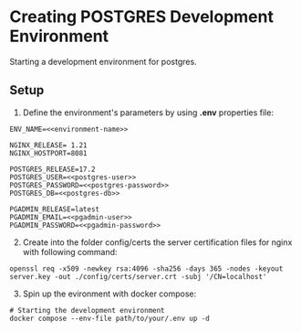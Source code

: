 # Creating POSTGRES Development Environment

Starting a development environment for postgres.

## Setup
1) Define the environment's parameters by using __.env__ properties file:
```
ENV_NAME=<<environment-name>>

NGINX_RELEASE= 1.21
NGINX_HOSTPORT=8081

POSTGRES_RELEASE=17.2
POSTGRES_USER=<<postgres-user>>
POSTGRES_PASSWORD=<<postgres-password>>
POSTGRES_DB=<<postgres-db>>

PGADMIN_RELEASE=latest
PGADMIN_EMAIL=<<pgadmin-user>>
PGADMIN_PASSWORD=<<pgadmin-password>>
```

2) Create into the folder config/certs the server certification files for nginx with following command:
```shell
openssl req -x509 -newkey rsa:4096 -sha256 -days 365 -nodes -keyout server.key -out ./config/certs/server.crt -subj '/CN=localhost'
```

3) Spin up the evironment with docker compose:

```shell
# Starting the development environment
docker compose --env-file path/to/your/.env up -d 
```